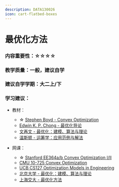 ```yaml
---
description: DATA130026
icon: cart-flatbed-boxes
---
```


# 最优化方法

### 内容重要性：☆☆☆☆

### 教学质量：一般，建议自学

### 建议自学学期：大二上/下

### 学习建议：

* 教材：
  * ☆ [Stephen Boyd - Convex Optimization](https://book.douban.com/subject/1888111/)
  * [Edwin K. P. Chong - 最优化导论](https://book.douban.com/subject/26732914/)
  * [文再文 - 最优化：建模、算法与理论](https://book.douban.com/subject/35258057/)
  * [温斯顿 - 运筹学：应用范例与解法](https://book.douban.com/subject/1882392/)
*   网课：

    * ☆ [Stanford EE364a/b Convex Optimization I/II](https://csdiy.wiki/%E6%95%B0%E5%AD%A6%E8%BF%9B%E9%98%B6/convex/)
    * [CMU 10-725 Convex Optimization](https://www.bilibili.com/video/BV1cL411F7fP)
    * [UCB CS127 Optimization Models in Engineering](https://www.bilibili.com/video/BV19y4y1W7X1)
    * [北京大学 - 最优化：建模、算法与理论](https://www.bilibili.com/video/BV1Kc411i7kJ)
    * [上海交大 - 最优化方法](https://space.bilibili.com/95975441/channel/seriesdetail?sid=1586096)

